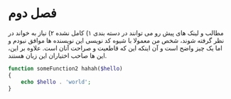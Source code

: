# فصل دوم



مطالب و لینک های پیش رو می توانند در دسته بندی ۱) کامل نشده ۲) نیاز به خواند در نظر گرفته شوند، شخص من معمولا با شیوه کد نویسی این نویسنده ها موافق نبودم و اما یک چیز واضح است و آن اینکه این که قاطعیت و صراحت آنان است. علاوه بر این، این ها صاحب اختیاران این زبان هستند.

```php
function someFunction2 hahah($hello)
{
	echo $hello . 'world';
}
```

